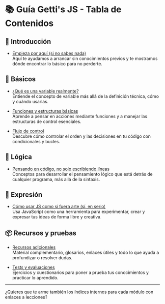# 📚 Guía Getti's JS - Tabla de Contenidos

## 🚀 Introducción

- [Empieza por aquí (si no sabes nada)](modules/intro/README.md)  
  Aquí te ayudamos a arrancar sin conocimientos previos y te mostramos dónde encontrar lo básico para no perderte.

## 🧩 Básicos

- [¿Qué es una variable realmente?](modules/basics/variables/README.md)  
  Entiende el concepto de variable más allá de la definición técnica, cómo y cuándo usarlas.

- [Funciones y estructuras básicas](modules/basics/structures/README.md)  
  Aprende a pensar en acciones mediante funciones y a manejar las estructuras de control esenciales.

- [Flujo de control](modules/basics/control-flow/README.md)  
  Descubre cómo controlar el orden y las decisiones en tu código con condicionales y bucles.

## 🧠 Lógica

- [Pensando en código, no solo escribiendo líneas](modules/logic/README.md)  
  Conceptos para desarrollar el pensamiento lógico que está detrás de cualquier programa, más allá de la sintaxis.

## 🎨 Expresión

- [Cómo usar JS como si fuera arte (sí, en serio)](modules/expression/README.md)  
  Usa JavaScript como una herramienta para experimentar, crear y expresar tus ideas de forma libre y creativa.

## 📦 Recursos y pruebas

- [Recursos adicionales](modules/resources/README.md)  
  Material complementario, glosarios, enlaces útiles y todo lo que ayuda a profundizar o resolver dudas.

- [Tests y evaluaciones](modules/tests/README.md)  
  Ejercicios y cuestionarios para poner a prueba tus conocimientos y practicar lo aprendido.

---

¿Quieres que te arme también los índices internos para cada módulo con enlaces a lecciones?
